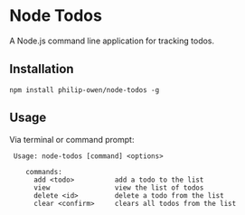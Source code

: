 # Node Todos

A Node.js command line application for tracking todos.

## Installation

`npm install philip-owen/node-todos -g`

## Usage

Via terminal or command prompt:

```
 Usage: node-todos [command] <options>

    commands:
      add <todo>          add a todo to the list
      view                view the list of todos
      delete <id>         delete a todo from the list
      clear <confirm>     clears all todos from the list

```
